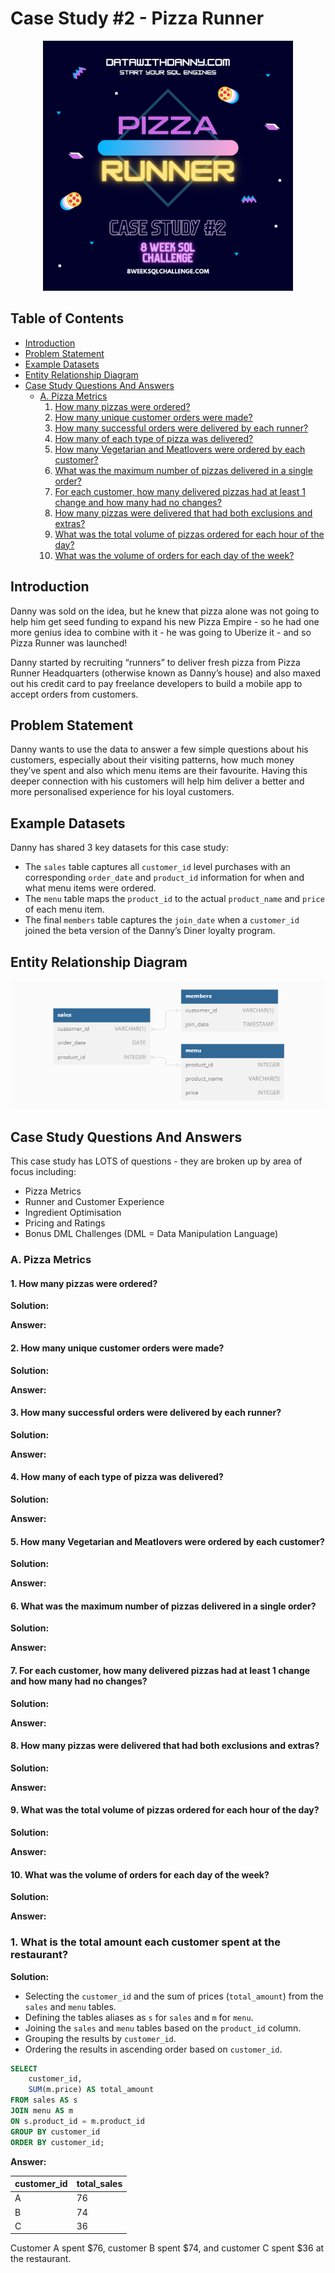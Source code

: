 
# Case Study #2 - Pizza Runner


<p align="center">
  <img height="400" src="https://github.com/gretapoc/8-Week-SQL-Challenge/blob/main/images/2.png">
</p>


## Table of Contents

- [Introduction](#introduction)
- [Problem Statement](#problem-statement)
- [Example Datasets](#example-datasets)
- [Entity Relationship Diagram](#entity-relationship-diagram)
- [Case Study Questions And Answers](#case-study-questions-and-answers)
  - [A. Pizza Metrics]()
    1. [How many pizzas were ordered?]()
    2. [How many unique customer orders were made?]()
    3. [How many successful orders were delivered by each runner?]()
    4. [How many of each type of pizza was delivered?]()
    5. [How many Vegetarian and Meatlovers were ordered by each customer?]()
    6. [What was the maximum number of pizzas delivered in a single order?]()
    7. [For each customer, how many delivered pizzas had at least 1 change and how many had no changes?]()
    8. [How many pizzas were delivered that had both exclusions and extras?]()
    9. [What was the total volume of pizzas ordered for each hour of the day?]()
    10. [What was the volume of orders for each day of the week?]()






## Introduction

Danny was sold on the idea, but he knew that pizza alone was not going to help him get seed funding to expand his new Pizza Empire - so he had one more genius idea to combine with it - he was going to Uberize it - and so Pizza Runner was launched!

Danny started by recruiting “runners” to deliver fresh pizza from Pizza Runner Headquarters (otherwise known as Danny’s house) and also maxed out his credit card to pay freelance developers to build a mobile app to accept orders from customers.

## Problem Statement

Danny wants to use the data to answer a few simple questions about his customers, especially about their visiting patterns, how much money they’ve spent and also which menu items are their favourite. 
Having this deeper connection with his customers will help him deliver a better and more personalised experience for his loyal customers.

## Example Datasets

Danny has shared 3 key datasets for this case study:

- The `sales` table captures all `customer_id` level purchases with an corresponding `order_date` and `product_id` information for when and what menu items were ordered.
- The `menu` table maps the `product_id` to the actual `product_name` and `price` of each menu item.
- The final `members` table captures the `join_date` when a `customer_id` joined the beta version of the Danny’s Diner loyalty program.

## Entity Relationship Diagram

<p align="center">
  <img src="https://github.com/gretapoc/8-Week-SQL-Challenge/blob/main/images/diag1.PNG">
</p>




## Case Study Questions And Answers

This case study has LOTS of questions - they are broken up by area of focus including:

- Pizza Metrics
- Runner and Customer Experience
- Ingredient Optimisation
- Pricing and Ratings
- Bonus DML Challenges (DML = Data Manipulation Language)

### A. Pizza Metrics


#### 1. How many pizzas were ordered?

**Solution:**

**Answer:**


#### 2. How many unique customer orders were made?

**Solution:**

**Answer:**


#### 3. How many successful orders were delivered by each runner?

**Solution:**

**Answer:**


#### 4. How many of each type of pizza was delivered?

**Solution:**

**Answer:**


#### 5. How many Vegetarian and Meatlovers were ordered by each customer?

**Solution:**

**Answer:**


#### 6. What was the maximum number of pizzas delivered in a single order?

**Solution:**

**Answer:**


#### 7. For each customer, how many delivered pizzas had at least 1 change and how many had no changes?

**Solution:**

**Answer:**


#### 8. How many pizzas were delivered that had both exclusions and extras?

**Solution:**

**Answer:**


#### 9. What was the total volume of pizzas ordered for each hour of the day?

**Solution:**

**Answer:**


#### 10. What was the volume of orders for each day of the week?

**Solution:**

**Answer:**








### 1. What is the total amount each customer spent at the restaurant?

**Solution:**

- Selecting the `customer_id` and the sum of prices (`total_amount`) from the `sales` and `menu` tables.
- Defining the tables aliases as `s` for `sales` and `m` for `menu`.
- Joining the `sales` and `menu` tables based on the `product_id` column.
- Grouping the results by `customer_id`.
- Ordering the results in ascending order based on `customer_id`.

```sql
SELECT 
	customer_id, 
	SUM(m.price) AS total_amount
FROM sales AS s
JOIN menu AS m
ON s.product_id = m.product_id
GROUP BY customer_id
ORDER BY customer_id;
```

**Answer:**

| customer_id | total_sales |
| ----------- | ----------- |
| A           | 76          |
| B           | 74          |
| C           | 36          |

Customer A spent $76, customer B spent $74, and customer C spent $36 at the restaurant.
